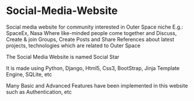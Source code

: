 # Social-Media-Website
Social media website for community interested in Outer Space niche E.g.: SpaceEx, Nasa Where like-minded people come together and Discuss, Create &amp; join Groups, Create Posts and Share References about latest projects, technologies which are related to Outer Space

The Social Media Website is named Social Star

It is made using Python, Django, Html5, Css3, BootStrap, Jinja Template Engine, SQLite, etc

Many Basic and Advanced Features have been implemented in this website such as Authentication, etc
